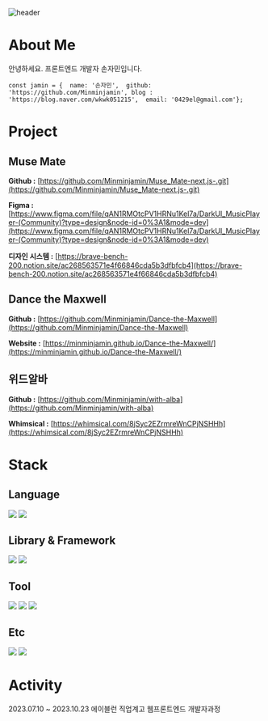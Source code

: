 ![header](https://capsule-render.vercel.app/api?type=Waving&color=auto&height=300&section=header&text=Welcom!&fontSize=90&desc=%20%20Jamin's%20GitHub%20Profile)

# About Me
안녕하세요.
프론트엔드 개발자 손자민입니다.

`const jamin = { 
	name: '손자민', 
	github: 'https://github.com/Minminjamin',
	blog : 'https://blog.naver.com/wkwk051215', 
	email: '0429el@gmail.com'};`

# Project
## Muse Mate
**Github :** [https://github.com/Minminjamin/Muse_Mate-next.js-.git](https://github.com/Minminjamin/Muse_Mate-next.js-.git)

**Figma :** [](https://www.figma.com/file/qAN1RMOtcPV1HRNu1Kel7a/DarkUI_MusicPlayer-(Community)?type=design&node-id=0%3A1&mode=dev)[https://www.figma.com/file/qAN1RMOtcPV1HRNu1Kel7a/DarkUI_MusicPlayer-(Community)?type=design&node-id=0%3A1&mode=dev](https://www.figma.com/file/qAN1RMOtcPV1HRNu1Kel7a/DarkUI_MusicPlayer-(Community)?type=design&node-id=0%3A1&mode=dev)

**디자인 시스템 :** [](https://www.notion.so/ac268563571e4f66846cda5b3dfbfcb4?pvs=21)[https://brave-bench-200.notion.site/ac268563571e4f66846cda5b3dfbfcb4](https://brave-bench-200.notion.site/ac268563571e4f66846cda5b3dfbfcb4)
## Dance the Maxwell
**Github :** [https://github.com/Minminjamin/Dance-the-Maxwell](https://github.com/Minminjamin/Dance-the-Maxwell)

**Website :** [https://minminjamin.github.io/Dance-the-Maxwell/](https://minminjamin.github.io/Dance-the-Maxwell/)
## 위드알바
**Github :** [https://github.com/Minminjamin/with-alba](https://github.com/Minminjamin/with-alba)

**Whimsical :** [https://whimsical.com/8jSyc2EZrmreWnCPjNSHHh](https://whimsical.com/8jSyc2EZrmreWnCPjNSHHh)

# Stack
## Language
<img src="https://img.shields.io/badge/JavaScript-F7DF1E?style=for-the-badge&logo=JavaScript&logoColor=white"/>
<img src="https://img.shields.io/badge/TypeScript-3178C6?style=for-the-badge&logo=TypeScript&logoColor=white"/>

## Library & Framework
<img src="https://img.shields.io/badge/React-61DAFB?style=for-the-badge&logo=React&logoColor=white"/>
<img src="https://img.shields.io/badge/Next.js-000000?style=for-the-badge&logo=Next.js&logoColor=white"/>

## Tool
<img src="https://img.shields.io/badge/Notion-000000?style=for-the-badge&logo=Notion&logoColor=white"/>
<img src="https://img.shields.io/badge/Slack-4A154B?style=for-the-badge&logo=Slack&logoColor=white"/>
<img src="https://img.shields.io/badge/GitHub-181717?style=for-the-badge&logo=GitHub&logoColor=white"/>

## Etc
<img src="https://img.shields.io/badge/Tailwind%20CSS-06B6D4?style=for-the-badge&logo=Tailwind%20CSS&logoColor=white"/>
<img src="https://img.shields.io/badge/Redux-764ABC?style=for-the-badge&logo=Redux&logoColor=white"/>

# Activity
2023.07.10 ~ 2023.10.23 에이블런 직업계고 웹프론트엔드 개발자과정
